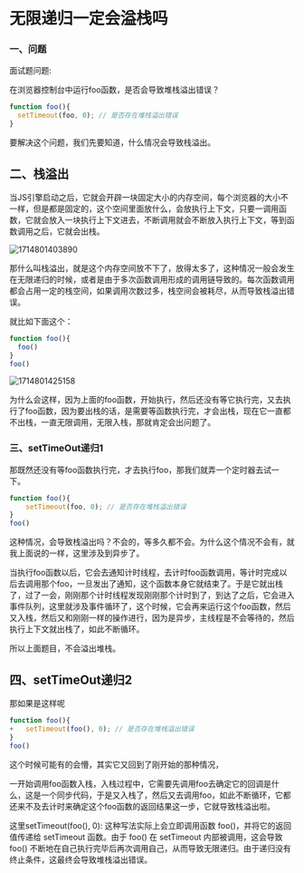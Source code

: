 # 无限递归一定会溢栈吗

### **一、问题**

面试题问题:

在浏览器控制台中运行foo函数，是否会导致堆栈溢出错误？

```js
function foo(){
  setTimeout(foo, 0); // 是否存在堆栈溢出错误
}
```

要解决这个问题，我们先要知道，什么情况会导致栈溢出。

## **二、栈溢出**

当JS引擎启动之后，它就会开辟一块固定大小的内存空间，每个浏览器的大小不一样，但是都是固定的，这个空间里面放什么，会放执行上下文，只要一调用函数，它就会放入一块执行上下文进去，不断调用就会不断放入执行上下文，等到函数调用之后，它就会出栈。

![1714801403890](C:\Users\Administrator\AppData\Roaming\Typora\typora-user-images\1714801403890.png)

那什么叫栈溢出，就是这个内存空间放不下了，放得太多了，这种情况一般会发生在无限递归的时候，或者是由于多次函数调用形成的调用链导致的。每次函数调用都会占用一定的栈空间，如果调用次数过多，栈空间会被耗尽，从而导致栈溢出错误。

就比如下面这个：

```js
function foo(){
  foo()
}
foo()
```

![1714801425158](C:\Users\Administrator\AppData\Roaming\Typora\typora-user-images\1714801425158.png)

为什么会这样，因为上面的foo函数，开始执行，然后还没有等它执行完，又去执行了foo函数，因为要出栈的话，是需要等函数执行完，才会出栈，现在它一直都不出栈，一直无限调用，无限入栈，那就肯定会出问题了。

### **三、setTimeOut递归1**

那既然还没有等foo函数执行完，才去执行foo，那我们就弄一个定时器去试一下。

```js
function foo(){
    setTimeout(foo, 0); // 是否存在堆栈溢出错误
}
foo()
```

这种情况，会导致栈溢出吗？不会的，等多久都不会。为什么这个情况不会有，就我上面说的一样，这里涉及到异步了。

当执行foo函数以后，它会去通知计时线程，去计时foo函数调用，等计时完成以后去调用那个foo，一旦发出了通知，这个函数本身它就结束了。于是它就出栈了，过了一会，刚刚那个计时线程发现刚刚那个计时到了，到达了之后，它会进入事件队列，这里就涉及事件循环了，这个时候，它会再来运行这个foo函数，然后又入栈，然后又和刚刚一样的操作进行，因为是异步，主线程是不会等待的，然后执行上下文就出栈了，如此不断循环。

所以上面题目，不会溢出堆栈。

## **四、setTimeOut递归2**

那如果是这样呢

```js
function foo(){
+   setTimeout(foo(), 0); // 是否存在堆栈溢出错误
}
foo()
```

这个时候可能有的会懵，其实它又回到了刚开始的那种情况，

一开始调用foo函数入栈，入栈过程中，它需要先调用foo去确定它的回调是什么，这是一个同步代码，于是又入栈了，然后又去调用foo，如此不断循环，它都还来不及去计时来确定这个foo函数的返回结果这一步，它就导致栈溢出啦。

这里setTimeout(foo(), 0): 这种写法实际上会立即调用函数 foo()，并将它的返回值传递给 setTimeout 函数。由于 foo() 在 setTimeout 内部被调用，这会导致 foo() 不断地在自己执行完毕后再次调用自己，从而导致无限递归。由于递归没有终止条件，这最终会导致堆栈溢出错误。

